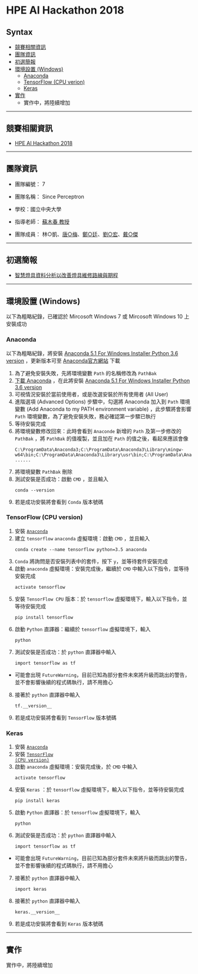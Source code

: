 <h1>HPE AI Hackathon 2018</h1>

<h2>Syntax</h2>

* [競賽相關資訊](#hackathon_info)
* [團隊資訊](#team_info)
* [初選簡報](#first_selection_slides)
* [環境設置 (Windows)](#environment)
  * [Anaconda](#anaconda)
  * [TensorFlow (CPU verion)](#tensorflow_cpu)
  * [Keras](#keras)
* [實作](#implement)
  * 實作中，將陸續增加

* * *

<h2 id="hackathon_info">競賽相關資訊</h2>

* [HPE AI Hackathon 2018][hpe_ai_hackathon]

  [hpe_ai_hackathon]: http://www.hpe.accessus.biz/2018_HPE_AI_IoT/index.html

* * *

<h2 id="team_info">團隊資訊</h2>

* 團隊編號： 7
* 團隊名稱： Since Perceptron
* 學校：國立中央大學
* 指導老師： [蘇木春 教授][cilab]
* 團隊成員： 林○凱、[唐○梅][2]、[鄭○廷][3]、[劉○宏][4]、[戴○傑][5]

  [cilab]: http://cilab.csie.ncu.edu.tw
  [2]: https://github.com/candy0530
  [3]: https://github.com/timmycheng1221
  [4]: https://github.com/koikoi1282
  [5]: https://github.com/aragorn1025

* * *

<h2 id="first_selection_slides">初選簡報</h2>

* [智慧燈具資料分析以改善燈具維修路線與期程][first_slides]

  [first_slides]: https://github.com/aragorn1025/HPE-Hackathon-2018-Since-Perceptron/raw/master/slides/Hackathon-v2.3.pptx

* * *

<h2 id="environment">環境設置 (Windows)</h2>

以下為粗略紀錄，已確認於 Mircosoft Windows 7 或 Mircosoft Windows 10 上安裝成功

<h3 id="anaconda">Anaconda</h3>

以下為粗略紀錄，將安裝 [Anaconda 5.1 For Windows Installer Python 3.6 version][anaconda_5_1_python_3_6] ，更新版本可至 [Anaconda官方網站][anaconda_download] 下載

1. 為了避免安裝失敗，先將環境變數 <code>Path</code> 的名稱修改為 <code>PathBak</code>
2. [下載 Anaconda][anaconda_download] ，在此將安裝 [Anaconda 5.1 For Windows Installer Python 3.6 version][anaconda_5_1_python_3_6]
3. 可視情況安裝於當前使用者，或是改選安裝於所有使用者 (All User)
4. 進階選項 (Advanced Options) 步驟中，勾選將 Anaconda 加入到 <code>Path</code> 環境變數 (Add Anaconda to my PATH environment variable) ，此步驟將會影響 <code>Path</code> 環境變數，為了避免安裝失敗，務必確認第一步驟已執行
5. 等待安裝完成
6. 將環境變數修改回來：此時會看到 <code>Anaconde</code> 新增的 <code>Path</code> 及第一步修改的 <code>PathBak</code> ，將 <code>PathBak</code> 的值複製，並且加在 <code>Path</code> 的值之後，看起來應該會像
   <pre><code>C:\ProgramData\Anaconda3;C:\ProgramData\Anaconda3\Library\mingw-w64\bin;C:\ProgramData\Anaconda3\Library\usr\bin;C:\ProgramData\Anaconda3\Library\bin;C:\ProgramData\Anaconda3\Scripts; ......</code></pre>
7. 將環境變數 <code>PathBak</code> 刪除
8. 測試安裝是否成功：啟動 <code>CMD</code> ，並且輸入
   <pre><code>conda --version</code></pre>
9. 若是成功安裝將會看到 <code>Conda</code> 版本號碼

  [anaconda_download]: https://www.anaconda.com/download/
  [anaconda_5_1_python_3_6]: https://repo.continuum.io/archive/Anaconda3-5.1.0-Windows-x86_64.exe

<h3 id="tensorflow_cpu">TensorFlow (CPU version)</h3>

1. 安裝 [<code>Anaconda</code>][readme_anaconda]
2. 建立 <code>tensorflow</code> <code>anaconda</code> 虛擬環境：啟動 <code>CMD</code> ，並且輸入
   <pre><code>conda create --name tensorflow python=3.5 anaconda</code></pre>
3. <code>Conda</code> 將詢問是否安裝列表中的套件，按下 <code>y</code>，並等待套件安裝完成
4. 啟動 <code>anaconda</code> 虛擬環境：安裝完成後，繼續於 <code>CMD</code> 中輸入以下指令，並等待安裝完成
   <pre><code>activate tensorflow</code></pre>
5. 安裝 <code>TensorFlow CPU</code> 版本：於 <code>tensorflow</code> 虛擬環境下，輸入以下指令，並等待安裝完成
   <pre><code>pip install tensorflow</code></pre>
6. 啟動 <code>Python</code> 直譯器：繼續於 <code>tensorflow</code> 虛擬環境下，輸入
   <pre><code>python</code></pre>
7. 測試安裝是否成功：於 <code>python</code> 直譯器中輸入
   <pre><code>import tensorflow as tf</code></pre>
  * 可能會出現 <code>FutureWarning</code>，目前已知為部分套件未來將升級而跳出的警告，並不會影響後續的程式碼執行，請不用擔心
8. 接著於 <code>python</code> 直譯器中輸入
   <pre><code>tf.__version__</code></pre>
9. 若是成功安裝將會看到 <code>TensorFlow</code> 版本號碼

<h3 id="keras">Keras</h3>

1. 安裝 [<code>Anaconda</code>][readme_anaconda]
2. 安裝 [<code>TensorFlow (CPU version)</code>][readme_tensorflow_cpu]
3. 啟動 <code>anaconda</code> 虛擬環境：安裝完成後，於 <code>CMD</code> 中輸入
   <pre><code>activate tensorflow</code></pre>
4. 安裝 <code>Keras</code> ：於 <code>tensorflow</code> 虛擬環境下，輸入以下指令，並等待安裝完成
   <pre><code>pip install keras</code></pre>
5. 啟動 <code>Python</code> 直譯器：於 <code>tensorflow</code> 虛擬環境下，輸入
   <pre><code>python</code></pre>
6. 測試安裝是否成功：於 <code>python</code> 直譯器中輸入
   <pre><code>import tensorflow as tf</code></pre>
  * 可能會出現 <code>FutureWarning</code>，目前已知為部分套件未來將升級而跳出的警告，並不會影響後續的程式碼執行，請不用擔心
7. 接著於 <code>python</code> 直譯器中輸入
   <pre><code>import keras</code></pre>
8. 接著於 <code>python</code> 直譯器中輸入
   <pre><code>keras.__version__</code></pre>
9. 若是成功安裝將會看到 <code>Keras</code> 版本號碼

[readme_anaconda]: https://github.com/aragorn1025/HPE-Hackathon-2018-Since-Perceptron/blob/master/README.md#anaconda
[readme_tensorflow_cpu]: https://github.com/aragorn1025/HPE-Hackathon-2018-Since-Perceptron/blob/master/README.md#tensorflow_cpu

* * *

<h2 id="implement">實作</h2>

實作中，將陸續增加
